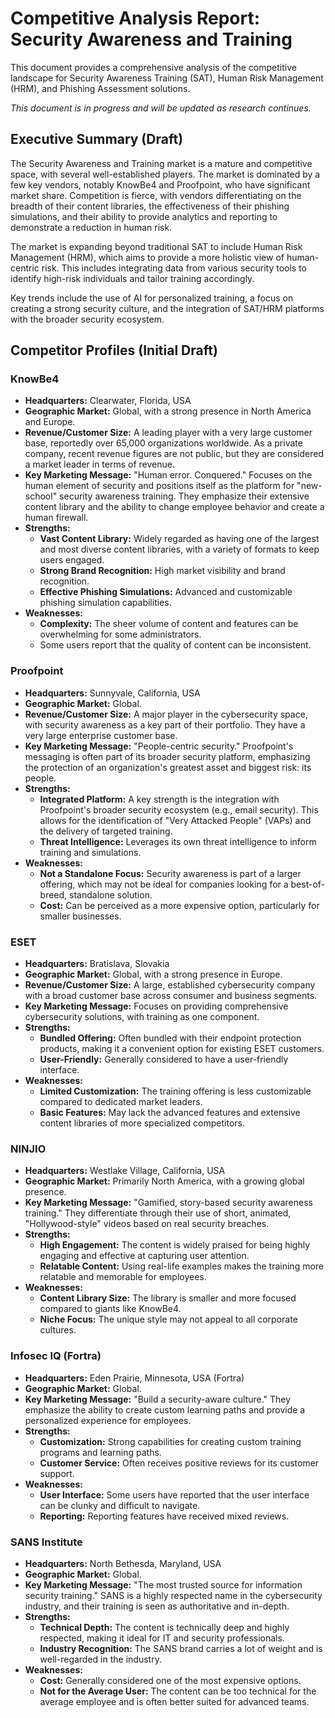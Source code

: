# Competitive Analysis Report: Security Awareness and Training

This document provides a comprehensive analysis of the competitive landscape for Security Awareness Training (SAT), Human Risk Management (HRM), and Phishing Assessment solutions.

*This document is in progress and will be updated as research continues.*

## Executive Summary (Draft)

The Security Awareness and Training market is a mature and competitive space, with several well-established players. The market is dominated by a few key vendors, notably KnowBe4 and Proofpoint, who have significant market share. Competition is fierce, with vendors differentiating on the breadth of their content libraries, the effectiveness of their phishing simulations, and their ability to provide analytics and reporting to demonstrate a reduction in human risk.

The market is expanding beyond traditional SAT to include Human Risk Management (HRM), which aims to provide a more holistic view of human-centric risk. This includes integrating data from various security tools to identify high-risk individuals and tailor training accordingly.

Key trends include the use of AI for personalized training, a focus on creating a strong security culture, and the integration of SAT/HRM platforms with the broader security ecosystem.

## Competitor Profiles (Initial Draft)

### KnowBe4

*   **Headquarters:** Clearwater, Florida, USA
*   **Geographic Market:** Global, with a strong presence in North America and Europe.
*   **Revenue/Customer Size:** A leading player with a very large customer base, reportedly over 65,000 organizations worldwide. As a private company, recent revenue figures are not public, but they are considered a market leader in terms of revenue.
*   **Key Marketing Message:** "Human error. Conquered." Focuses on the human element of security and positions itself as the platform for "new-school" security awareness training. They emphasize their extensive content library and the ability to change employee behavior and create a human firewall.
*   **Strengths:**
    *   **Vast Content Library:** Widely regarded as having one of the largest and most diverse content libraries, with a variety of formats to keep users engaged.
    *   **Strong Brand Recognition:** High market visibility and brand recognition.
    *   **Effective Phishing Simulations:** Advanced and customizable phishing simulation capabilities.
*   **Weaknesses:**
    *   **Complexity:** The sheer volume of content and features can be overwhelming for some administrators.
    - Some users report that the quality of content can be inconsistent.

### Proofpoint

*   **Headquarters:** Sunnyvale, California, USA
*   **Geographic Market:** Global.
*   **Revenue/Customer Size:** A major player in the cybersecurity space, with security awareness as a key part of their portfolio. They have a very large enterprise customer base.
*   **Key Marketing Message:** "People-centric security." Proofpoint's messaging is often part of its broader security platform, emphasizing the protection of an organization's greatest asset and biggest risk: its people.
*   **Strengths:**
    *   **Integrated Platform:** A key strength is the integration with Proofpoint's broader security ecosystem (e.g., email security). This allows for the identification of "Very Attacked People" (VAPs) and the delivery of targeted training.
    *   **Threat Intelligence:** Leverages its own threat intelligence to inform training and simulations.
*   **Weaknesses:**
    *   **Not a Standalone Focus:** Security awareness is part of a larger offering, which may not be ideal for companies looking for a best-of-breed, standalone solution.
    *   **Cost:** Can be perceived as a more expensive option, particularly for smaller businesses.

### ESET

*   **Headquarters:** Bratislava, Slovakia
*   **Geographic Market:** Global, with a strong presence in Europe.
*   **Revenue/Customer Size:** A large, established cybersecurity company with a broad customer base across consumer and business segments.
*   **Key Marketing Message:** Focuses on providing comprehensive cybersecurity solutions, with training as one component.
*   **Strengths:**
    *   **Bundled Offering:** Often bundled with their endpoint protection products, making it a convenient option for existing ESET customers.
    *   **User-Friendly:** Generally considered to have a user-friendly interface.
*   **Weaknesses:**
    *   **Limited Customization:** The training offering is less customizable compared to dedicated market leaders.
    *   **Basic Features:** May lack the advanced features and extensive content libraries of more specialized competitors.

### NINJIO

*   **Headquarters:** Westlake Village, California, USA
*   **Geographic Market:** Primarily North America, with a growing global presence.
*   **Key Marketing Message:** "Gamified, story-based security awareness training." They differentiate through their use of short, animated, "Hollywood-style" videos based on real security breaches.
*   **Strengths:**
    *   **High Engagement:** The content is widely praised for being highly engaging and effective at capturing user attention.
    *   **Relatable Content:** Using real-life examples makes the training more relatable and memorable for employees.
*   **Weaknesses:**
    *   **Content Library Size:** The library is smaller and more focused compared to giants like KnowBe4.
    *   **Niche Focus:** The unique style may not appeal to all corporate cultures.

### Infosec IQ (Fortra)

*   **Headquarters:** Eden Prairie, Minnesota, USA (Fortra)
*   **Geographic Market:** Global.
*   **Key Marketing Message:** "Build a security-aware culture." They emphasize the ability to create custom learning paths and provide a personalized experience for employees.
*   **Strengths:**
    *   **Customization:** Strong capabilities for creating custom training programs and learning paths.
    *   **Customer Service:** Often receives positive reviews for its customer support.
*   **Weaknesses:**
    *   **User Interface:** Some users have reported that the user interface can be clunky and difficult to navigate.
    *   **Reporting:** Reporting features have received mixed reviews.

### SANS Institute

*   **Headquarters:** North Bethesda, Maryland, USA
*   **Geographic Market:** Global.
*   **Key Marketing Message:** "The most trusted source for information security training." SANS is a highly respected name in the cybersecurity industry, and their training is seen as authoritative and in-depth.
*   **Strengths:**
    *   **Technical Depth:** The content is technically deep and highly respected, making it ideal for IT and security professionals.
    *   **Industry Recognition:** The SANS brand carries a lot of weight and is well-regarded in the industry.
*   **Weaknesses:**
    *   **Cost:** Generally considered one of the most expensive options.
    *   **Not for the Average User:** The content can be too technical for the average employee and is often better suited for advanced teams.
